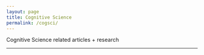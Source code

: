 ```yaml
---
layout: page
title: Cognitive Science
permalink: /cogsci/
---
```

Cognitive Science related articles + research

---


